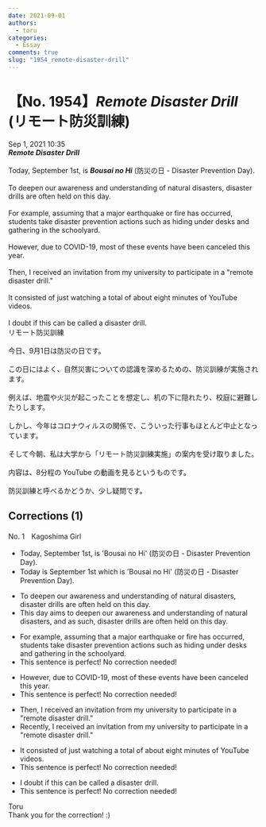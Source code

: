 ```yaml
---
date: 2021-09-01
authors:
  - toru
categories:
  - Essay
comments: true
slug: "1954_remote-disaster-drill"
---
```


# 【No. 1954】<strong><em>Remote Disaster Drill</strong></em> (リモート防災訓練)
<div class="date">Sep 1, 2021 10:35</div>
<div id="post"><div id="body_show_ori">
<strong><em>Remote Disaster Drill</strong></em><br/><br/>Today, September 1st, is <strong><em>Bousai no Hi</em></strong> (防災の日 - Disaster Prevention Day).<br/><br/>To deepen our awareness and understanding of natural disasters, disaster drills are often held on this day.<br/><br/>For example, assuming that a major earthquake or fire has occurred, students take disaster prevention actions such as hiding under desks and gathering in the schoolyard.<br/><br/>However, due to COVID-19, most of these events have been canceled this year.<br/><br/>Then, I received an invitation from my university to participate in a "remote disaster drill."<br/><br/>It consisted of just watching a total of about eight minutes of YouTube videos.<br/><br/>I doubt if this can be called a disaster drill.
</div></div>

<!-- more -->

<div id="post_ja"><div id="body_show_mo">
リモート防災訓練<br/><br/>今日、9月1日は防災の日です。<br/><br/>この日にはよく、自然災害についての認識を深めるための、防災訓練が実施されます。<br/><br/>例えば、地震や火災が起こったことを想定し、机の下に隠れたり、校庭に避難したりします。<br/><br/>しかし、今年はコロナウィルスの関係で、こういった行事もほとんど中止となっています。<br/><br/>そして今朝、私は大学から「リモート防災訓練実施」の案内を受け取りました。<br/><br/>内容は、8分程の YouTube の動画を見るというものです。<br/><br/>防災訓練と呼べるかどうか、少し疑問です。
</div></div>

## Corrections (1)
<div id="block"><div class="first_name"> No. 1　<span class="just_name">Kagoshima Girl</span></div><div id="block2">
<ul class="correction_field">
<li class="incorrect">Today, September 1st, is 'Bousai no Hi' (防災の日 - Disaster Prevention Day).</li>
<li class="corrected correct">
Today is September 1st which is 'Bousai no Hi' (防災の日 - Disaster Prevention Day).
</li>
</ul>
<ul class="correction_field">
<li class="incorrect">To deepen our awareness and understanding of natural disasters, disaster drills are often held on this day.</li>
<li class="corrected correct">
<span class="f_red">This day aims</span> to deepen our awareness and understanding of natural disasters, and as such, disaster drills are often held on this day.
</li>
</ul>
<ul class="correction_field">
<li class="incorrect">For example, assuming that a major earthquake or fire has occurred, students take disaster prevention actions such as hiding under desks and gathering in the schoolyard.</li>
<li class="corrected perfect">This sentence is perfect! No correction needed!</li>
</ul>
<ul class="correction_field">
<li class="incorrect">However, due to COVID-19, most of these events have been canceled this year.</li>
<li class="corrected perfect">This sentence is perfect! No correction needed!</li>
</ul>
<ul class="correction_field">
<li class="incorrect">Then, I received an invitation from my university to participate in a "remote disaster drill."</li>
<li class="corrected correct">
<span class="f_red">Recently, </span> I received an invitation from my university to participate in a "remote disaster drill."
</li>
</ul>
<ul class="correction_field">
<li class="incorrect">It consisted of just watching a total of about eight minutes of YouTube videos.</li>
<li class="corrected perfect">This sentence is perfect! No correction needed!</li>
</ul>
<ul class="correction_field">
<li class="incorrect">I doubt if this can be called a disaster drill.</li>
<li class="corrected perfect">This sentence is perfect! No correction needed!</li>
</ul>
</div><div class="name"><span class="just_name">Toru</span><br>
Thank you for the correction! :)
</div>
</div>
